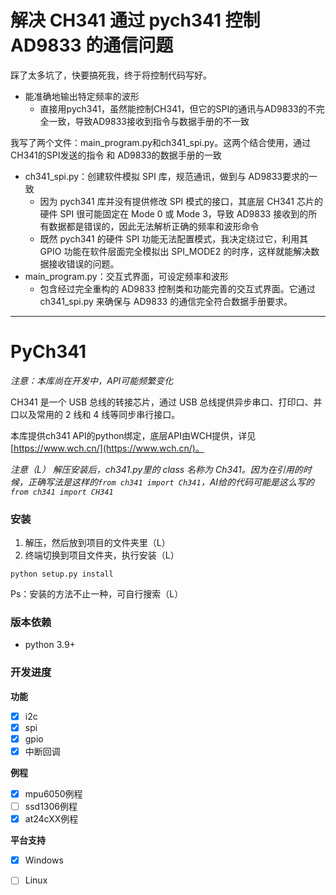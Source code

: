 # 解决 CH341 通过 pych341 控制 AD9833 的通信问题

踩了太多坑了，快要搞死我，终于将控制代码写好。
- 能准确地输出特定频率的波形
  - 直接用pych341，虽然能控制CH341，但它的SPI的通讯与AD9833的不完全一致，导致AD9833接收到指令与数据手册的不一致
  
我写了两个文件：main_program.py和ch341_spi.py。这两个结合使用，通过 CH341的SPI发送的指令 和 AD9833的数据手册的一致
- ch341_spi.py：创建软件模拟 SPI 库，规范通讯，做到与 AD9833要求的一致
  - 因为 pych341 库并没有提供修改 SPI 模式的接口，其底层 CH341 芯片的硬件 SPI 很可能固定在 Mode 0 或 Mode 3，导致 AD9833 接收到的所有数据都是错误的，因此无法解析正确的频率和波形命令
  - 既然 pych341 的硬件 SPI 功能无法配置模式，我决定绕过它，利用其 GPIO 功能在软件层面完全模拟出 SPI_MODE2 的时序，这样就能解决数据接收错误的问题。
- main_program.py：交互式界面，可设定频率和波形
  - 包含经过完全重构的 AD9833 控制类和功能完善的交互式界面。它通过 ch341_spi.py 来确保与 AD9833 的通信完全符合数据手册要求。
---
# PyCh341

*注意：本库尚在开发中，API可能频繁变化*

CH341 是一个 USB 总线的转接芯片，通过 USB 总线提供异步串口、打印口、并口以及常用的 2 线和 4 线等同步串行接口。  

本库提供ch341 API的python绑定，底层API由WCH提供，详见[https://www.wch.cn/](https://www.wch.cn/)。

*注意（L）*
*解压安装后，ch341.py里的 class 名称为 Ch341。因为在引用的时候，正确写法是这样的`from ch341 import Ch341`，AI给的代码可能是这么写的`from ch341 import CH341`*

### 安装
1. 解压，然后放到项目的文件夹里（L）
2. 终端切换到项目文件夹，执行安装（L）
```
python setup.py install
```
Ps：安装的方法不止一种，可自行搜索（L）
### 版本依赖
- python 3.9+

### 开发进度

**功能**
- [x] i2c
- [x] spi
- [x] gpio
- [x] 中断回调

**例程**
- [x] mpu6050例程
- [ ] ssd1306例程
- [x] at24cXX例程

**平台支持**
- [x] Windows
- [ ] Linux


